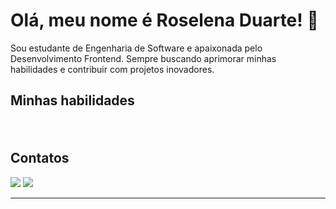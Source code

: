 # Olá, meu nome é Roselena Duarte! 👋

Sou estudante de Engenharia de Software e apaixonada pelo Desenvolvimento Frontend. Sempre buscando aprimorar minhas habilidades e contribuir com projetos inovadores.

## Minhas habilidades

<div>
<img height="17" src="https://cdn.jsdelivr.net/gh/devicons/devicon@latest/icons/html5/html5-original.svg" />
          
<img height="17" src="https://cdn.jsdelivr.net/gh/devicons/devicon@latest/icons/css3/css3-original.svg" />

<img height="17" src="https://cdn.jsdelivr.net/gh/devicons/devicon@latest/icons/javascript/javascript-original.svg" />

<img height="17" src="https://cdn.jsdelivr.net/gh/devicons/devicon@latest/icons/react/react-original.svg" />

<img height="17" src="https://cdn.jsdelivr.net/gh/devicons/devicon@latest/icons/typescript/typescript-original.svg" />

<img height="17" src="https://cdn.jsdelivr.net/gh/devicons/devicon@latest/icons/sass/sass-original.svg" />

<img height="17" src="https://cdn.jsdelivr.net/gh/devicons/devicon@latest/icons/tailwindcss/tailwindcss-original.svg" />
</div>          
          
## Contatos

<div> 
  <a href = "mailto:roselenarduarte@gmail.com"><img src="https://img.shields.io/badge/-Gmail-%23333?style=for-the-badge&logo=gmail&logoColor=white" target="_blank"></a>
  <a href="https://www.linkedin.com/in/roselena-duarte/" target="_blank"><img src="https://img.shields.io/badge/-LinkedIn-%230077B5?style=for-the-badge&logo=linkedin&logoColor=white" target="_blank"></a>   
</div>




---
